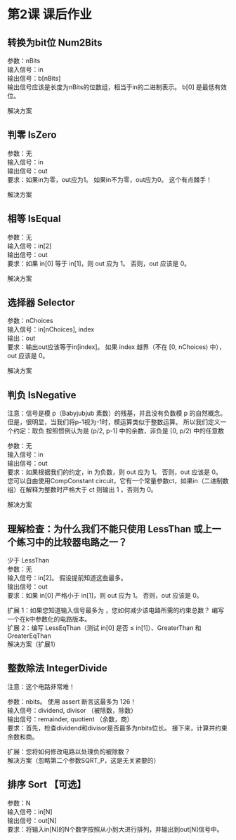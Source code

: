 # 第2课 课后作业

## 转换为bit位 Num2Bits
参数：nBits</br>
输入信号：in</br>
输出信号：b[nBits]</br>
输出信号应该是长度为nBits的位数组，相当于in的二进制表示。 b[0] 是最低有效位。

解决方案

## 判零 IsZero
参数：无</br>
输入信号：in</br>
输出信号：out</br>
要求：如果in为零，out应为1。 如果in不为零，out应为0。 这个有点棘手！

解决方案

## 相等 IsEqual
参数：无</br>
输入信号：in[2]</br>
输出信号：out</br>
要求：如果 in[0] 等于 in[1]，则 out 应为 1。 否则，out 应该是 0。

解决方案

## 选择器 Selector
参数：nChoices</br>
输入信号：in[nChoices], index</br>
输出：out</br>
要求：输出out应该等于in[index]。 如果 index 越界（不在 [0, nChoices) 中），out 应该是 0。

解决方案

## 判负 IsNegative
注意：信号是模 p（Babyjubjub 素数）的残基，并且没有负数模 p 的自然概念。 但是，很明显，当我们将p-1视为-1时，模运算类似于整数运算。 所以我们定义一个约定：取负 按照惯例认为是 (p/2, p-1] 中的余数，非负是 [0, p/2) 中的任意数

参数：无</br>
输入信号：in</br>
输出信号：out</br>
要求：如果根据我们的约定，in 为负数，则 out 应为 1。 否则，out 应该是 0。 您可以自由使用CompConstant circuit，它有一个常量参数ct，如果in（二进制数组）在解释为整数时严格大于 ct 则输出 1 ，否则为 0。

解决方案

## 理解检查：为什么我们不能只使用 LessThan 或上一个练习中的比较器电路之一？
少于 LessThan</br>
参数：无</br>
输入信号：in[2]。 假设提前知道这些最多。</br>
输出信号：out</br>
要求：如果 in[0] 严格小于 in[1]，则 out 应为 1。 否则，out 应该是 0。

扩展 1：如果您知道输入信号最多为 ，您如何减少该电路所需的约束总数？ 编写一个在k中参数化的电路版本。</br>
扩展 2：编写 LessEqThan（测试 in[0] 是否 ≤ in[1]）、GreaterThan 和 GreaterEqThan</br>
解决方案（扩展1）

## 整数除法 IntegerDivide
注意：这个电路非常难！</br>

参数：nbits。 使用 assert 断言这最多为 126！</br>
输入信号：dividend, divisor （被除数，除数）</br>
输出信号：remainder, quotient （余数，商）</br>
要求：首先，检查dividend和divisor是否最多为nbits位长。 接下来，计算并约束余数和商。

扩展：您将如何修改电路以处理负的被除数？</br>
解决方案（忽略第二个参数SQRT_P，这是无关紧要的）

## 排序 Sort 【可选】
参数：N</br>
输入信号：in[N]</br>
输出信号：out[N]</br>
要求：将输入in[N]的N个数字按照从小到大进行排列，并输出到out[N]信号中。
